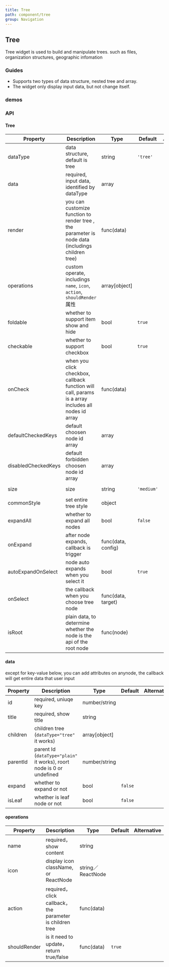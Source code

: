 ```yaml
---
title: Tree
path: component/tree
group: Navigation
---
```


## Tree

Tree widget is used to build and manipulate trees. such as files, organization structures, geographic infomation

### Guides

- Supports two types of data structure, nested tree and array.
- The widget only display input data, but not change itself.

### demos

### API

#### Tree

| Property                 | Description                                                        | Type                 | Default     | Alternative                |
| ------------------- | ------------------------------------------------------------| ------------------- | ---------- | -------------------- |
| dataType            | data structure, default is tree                                    | string             | `'tree'`   | `'plain'`            |
| data                | required, input data, identified by dataType                       | array              |            |                      |
| render              | you can customize function to render tree , the parameter is node data (includings children tree)            | func(data)         |            |                      |
| operations          | custom operate, includings `name`, `icon`, `action`, `shouldRender` 属性 | array[object]      |            |                      |
| foldable            | whether to support item show and hide                                  | bool               | `true`     |                      |
| checkable           | whether to support checkbox                                          | bool               | `true`     |                      |
| onCheck             | when you click checkbox, callback function will call, params is a array includes all nodes id array               | func(data)         |            |                      |
| defaultCheckedKeys  | default choosen node id array                                            | array              |             |                      |
| disabledCheckedKeys | default forbidden choosen node id array                                            | array              |             |                      |
| size                | size                                                         | string             | `'medium'` | `'small'`, `'large'` |
| commonStyle         | set entire tree style                                      | object             |             |                      |
| expandAll           | whether to expand all nodes                                              | bool               | `false`     |                      |
| onExpand            | after node expands, callback is trigger                                         | func(data, config) |             |                      |
| autoExpandOnSelect  | node auto expands when you select it                                               | bool               | `true`      |                      |
| onSelect            | the callback when you choose tree node                                     | func(data, target) |            |                      |
| isRoot              | plain data, to determine whether the node is the api of the root node                         | func(node)         |            |                      |

#### data

except for key-value below, you can add attributes on anynode,  the callback will get entire data that user input

| Property      | Description                                                | Type           | Default   | Alternative |
| -------- | --------------------------------------------------- | ------------- | ------- |--------|
| id       | required, uniuqe key                                   | number/string |         |       |
| title    | required, show title                                        | string        |         |       |
| children | children tree (`dataType="tree"` it works)                       | array[object] |         |       |
| parentId | parent Id (`dataType="plain"` it works), roort node is 0 or undefined | number/string |         |       |
| expand   | whether to expand or not                                             | bool          | `false` |       |
| isLeaf   | whether is leaf node or not                                        | bool          | `false` |       |

#### operations

| Property           | Description                            | Type              |  Default   | Alternative |
| ------------ | -------------------------------- | ----------------- | ------- |--------|
| name         | required，show content                     | string            |         |        |
| icon         | display icon className, or ReactNode  | string／ReactNode  |         |       |
| action       | required，click callback，the parameter is children tree   | func(data)        |         |        |
| shouldRender | is it need to update，return true/false           | func(data)        | `true`  |        |
